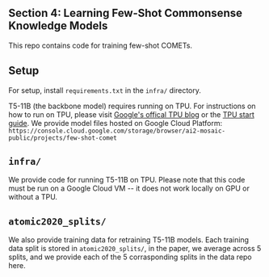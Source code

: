 ## Section 4: Learning Few-Shot Commonsense Knowledge Models

This repo contains code for training few-shot COMETs.

## Setup
For setup, install `requirements.txt` in the `infra/` directory.

T5-11B (the backbone model) requires running on TPU. For instructions on how to run on TPU, please visit [Google's offical TPU blog](https://cloud.google.com/tpu/docs) or the [TPU start guide](https://cloud.google.com/tpu/docs/beginners-guide). We provide model files hosted on Google Cloud Platform: `https://console.cloud.google.com/storage/browser/ai2-mosaic-public/projects/few-shot-comet`

## `infra/`
We provide code for running T5-11B on TPU. Please note that this code must be run on a Google Cloud VM -- it does not work locally on GPU or without a TPU.

## `atomic2020_splits/`
We also provide training data for retraining T5-11B models. Each training data split is stored in `atomic2020_splits/`, in the paper, we average across 5 splits, and we provide each of the 5 corrasponding splits in the data repo here.